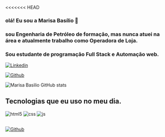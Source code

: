 <<<<<<< HEAD
### olá! Eu sou a Marisa Basílio 👋
### sou Engenharia de Petróleo de formação, mas nunca atuei na área e atualmente trabalho como Operadora de Loja.
### Sou estudante de programação Full Stack e Automação web. 

[![Linkedin](https://img.shields.io/badge/LinkedIn-0077B5?style=for-the-badge&logo=linkedin&logoColor=white)](https://www.linkedin.com/in/marisa-basilio/) 


[![Github](https://img.shields.io/badge/GitHub-100000?style=for-the-badge&logo=github&logoColor=white)](https://github.com/Marisa-Basilio/portifolio)


![Marisa Basilio GitHub stats](https://github-readme-stats.vercel.app/api?username=Marisa-Basilio&show_icons=true)


## Tecnologias que eu uso no meu dia.
<div>
<img align="center" alt="html5" src="https://img.shields.io/badge/HTML5-E34F26?style=for-the-badge&logo=html5&logoColor=white" />
  <img align="center" alt="css" src="https://img.shields.io/badge/CSS3-1572B6?style=for-the-badge&logo=css3&logoColor=white" />
  <img align="center" alt="js" src="https://img.shields.io/badge/JavaScript-F7DF1E?style=for-the-badge&logo=javascript&logoColor=black" />
  </div>
   
  <br>

[![Github](https://github-readme-stats.vercel.app/api/top-langs/?username=Marisa-Basilio&layout=compact)](https://github.com/Marisa-Basilio/github-readme-stats)

